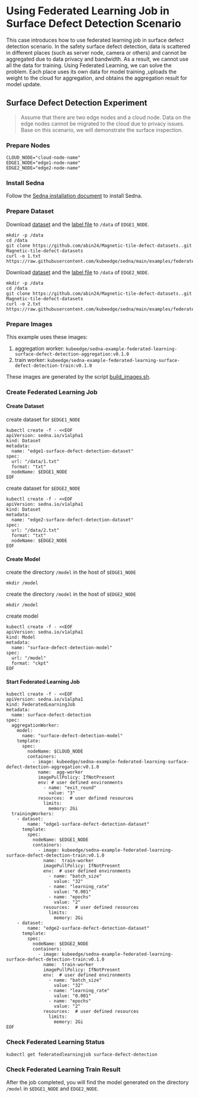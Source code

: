 # Using Federated Learning Job in Surface Defect Detection Scenario
This case introduces how to use federated learning job in surface defect detection scenario.
In the safety surface defect detection, data is scattered in different places (such as server node, camera or others) and cannot be aggregated due to data privacy and bandwidth. As a result, we cannot use all the data for training.
Using Federated Learning, we can solve the problem. Each place uses its own data for model training ,uploads the weight to the cloud for aggregation, and obtains the aggregation result for model update.


## Surface Defect Detection Experiment
> Assume that there are two edge nodes and a cloud node. Data on the edge nodes cannot be migrated to the cloud due to privacy issues.
> Base on this scenario, we will demonstrate the surface inspection.

### Prepare Nodes
```
CLOUD_NODE="cloud-node-name"
EDGE1_NODE="edge1-node-name"
EDGE2_NODE="edge2-node-name"
```

### Install Sedna

Follow the [Sedna installation document](/docs/setup/install.md) to install Sedna.
 
### Prepare Dataset

Download [dataset](https://github.com/abin24/Magnetic-tile-defect-datasets.) and the [label file](/examples/federated_learning/surface_defect_detection/data/1.txt) to `/data` of ```EDGE1_NODE```.  
```
mkdir -p /data
cd /data
git clone https://github.com/abin24/Magnetic-tile-defect-datasets..git Magnetic-tile-defect-datasets
curl -o 1.txt https://raw.githubusercontent.com/kubeedge/sedna/main/examples/federated_learning/surface_defect_detection/data/1.txt
```

Download [dataset](https://github.com/abin24/Magnetic-tile-defect-datasets.) and the [label file](/examples/federated_learning/surface_defect_detection/data/2.txt) to `/data` of ```EDGE2_NODE```.
```
mkdir -p /data
cd /data
git clone https://github.com/abin24/Magnetic-tile-defect-datasets..git Magnetic-tile-defect-datasets
curl -o 2.txt https://raw.githubusercontent.com/kubeedge/sedna/main/examples/federated_learning/surface_defect_detection/data/2.txt
```

### Prepare Images
This example uses these images:
1. aggregation worker: ```kubeedge/sedna-example-federated-learning-surface-defect-detection-aggregation:v0.1.0```
2. train worker: ```kubeedge/sedna-example-federated-learning-surface-defect-detection-train:v0.1.0```  

These images are generated by the script [build_images.sh](/examples/build_image.sh).

### Create Federated Learning Job 

#### Create Dataset

create dataset for `$EDGE1_NODE`
```
kubectl create -f - <<EOF
apiVersion: sedna.io/v1alpha1
kind: Dataset
metadata:
  name: "edge1-surface-defect-detection-dataset"
spec:
  url: "/data/1.txt"
  format: "txt"
  nodeName: $EDGE1_NODE
EOF
```

create dataset for `$EDGE2_NODE`
```
kubectl create -f - <<EOF
apiVersion: sedna.io/v1alpha1
kind: Dataset
metadata:
  name: "edge2-surface-defect-detection-dataset"
spec:
  url: "/data/2.txt"
  format: "txt"
  nodeName: $EDGE2_NODE
EOF
```

#### Create Model

create the directory `/model` in the host of `$EDGE1_NODE`
```
mkdir /model
```
create the directory `/model` in the host of `$EDGE2_NODE`
```
mkdir /model
```

create model
```
kubectl create -f - <<EOF
apiVersion: sedna.io/v1alpha1
kind: Model
metadata:
  name: "surface-defect-detection-model"
spec:
  url: "/model"
  format: "ckpt"
EOF
```

#### Start Federated Learning Job

```
kubectl create -f - <<EOF
apiVersion: sedna.io/v1alpha1
kind: FederatedLearningJob
metadata:
  name: surface-defect-detection
spec:
  aggregationWorker:
    model:
      name: "surface-defect-detection-model"
    template:
      spec:
        nodeName: $CLOUD_NODE
        containers:
          - image: kubeedge/sedna-example-federated-learning-surface-defect-detection-aggregation:v0.1.0
            name:  agg-worker
            imagePullPolicy: IfNotPresent
            env: # user defined environments
              - name: "exit_round"
                value: "3"
            resources:  # user defined resources
              limits:
                memory: 2Gi
  trainingWorkers:
    - dataset:
        name: "edge1-surface-defect-detection-dataset"
      template:
        spec:
          nodeName: $EDGE1_NODE
          containers:
            - image: kubeedge/sedna-example-federated-learning-surface-defect-detection-train:v0.1.0
              name:  train-worker
              imagePullPolicy: IfNotPresent
              env:  # user defined environments
                - name: "batch_size"
                  value: "32"
                - name: "learning_rate"
                  value: "0.001"
                - name: "epochs"
                  value: "2"
              resources:  # user defined resources
                limits:
                  memory: 2Gi
    - dataset:
        name: "edge2-surface-defect-detection-dataset"
      template:
        spec:
          nodeName: $EDGE2_NODE
          containers:
            - image: kubeedge/sedna-example-federated-learning-surface-defect-detection-train:v0.1.0
              name:  train-worker
              imagePullPolicy: IfNotPresent
              env:  # user defined environments
                - name: "batch_size"
                  value: "32"
                - name: "learning_rate"
                  value: "0.001"
                - name: "epochs"
                  value: "2"
              resources:  # user defined resources
                limits:
                  memory: 2Gi
EOF
```

### Check Federated Learning Status

```
kubectl get federatedlearningjob surface-defect-detection
```

### Check Federated Learning Train Result
After the job completed, you will find the model generated on the directory `/model` in `$EDGE1_NODE` and `EDGE2_NODE`.